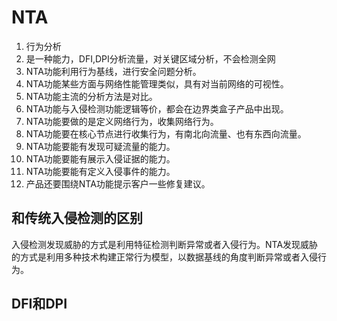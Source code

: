 # NTA
1. 行为分析
2. 是一种能力，DFI,DPI分析流量，对关键区域分析，不会检测全网
3. NTA功能利用行为基线，进行安全问题分析。
4. NTA功能某些方面与网络性能管理类似，具有对当前网络的可视性。
5. NTA功能主流的分析方法是对比。
6. NTA功能与入侵检测功能逻辑等价，都会在边界类盒子产品中出现。
7. NTA功能要做的是定义网络行为，收集网络行为。
8. NTA功能要在核心节点进行收集行为，有南北向流量、也有东西向流量。
9. NTA功能要能有发现可疑流量的能力。
10. NTA功能要能有展示入侵证据的能力。
11. NTA功能要能有定义入侵事件的能力。
12. 产品还要围绕NTA功能提示客户一些修复建议。

## 和传统入侵检测的区别
入侵检测发现威胁的方式是利用特征检测判断异常或者入侵行为。NTA发现威胁的方式是利用多种技术构建正常行为模型，以数据基线的角度判断异常或者入侵行为。

## DFI和DPI